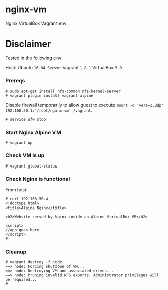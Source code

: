 # nginx-vm
Nginx VirtualBox Vagrant env

# Disclaimer

Tested in the following env:

Host: Ubuntu ``16.04 Server``
Vagrant ``1.8.1``
VirtualBox ``5.0``

### Prereqs

```
# sudo apt-get install nfs-common nfs-kernel-server
# vagrant plugin install vagrant-alpine
```

Disable firewall temporarily to allow guest to execute ``mount -o 'vers=3,udp' 192.168.50.1:'/root/nginx-vm' /vagrant``.
```
# service ufw stop
```
### Start Nginx Alpine VM

```
# vagrant up
```

### Check VM is up

```
# vagrant global-status
```

### Check Nginx is functional

From host:
```
# curl 192.168.50.4
<!doctype html>
<title>Alpine Nginx</title>

<h2>Website served by Nginx inside an Alpine VirtualBox VM</h2>

<script>
//app goes here
</script>
#
```

### Cleanup

```
# vagrant destroy -f node
==> node: Forcing shutdown of VM...
==> node: Destroying VM and associated drives...
==> node: Pruning invalid NFS exports. Administrator privileges will be required...
# 
```
